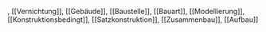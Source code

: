 , [[Vernichtung]], [[Gebäude]], [[Baustelle]], [[Bauart]], [[Modellierung]], [[Konstruktionsbedingt]], [[Satzkonstruktion]], [[Zusammenbau]], [[Aufbau]]